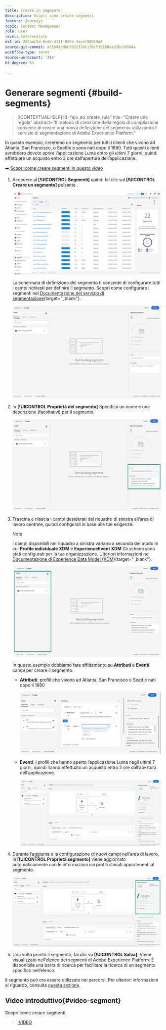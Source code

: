 ```yaml
---
title: Creare un segmento
description: Scopri come creare segmenti
feature: Journeys
topic: Content Management
role: User
level: Intermediate
exl-id: 289aac5d-6cdb-411f-985e-3acef58050a8
source-git-commit: a51b41ddbb562137dc1f6cf15160ce326cc0564a
workflow-type: tm+mt
source-wordcount: '344'
ht-degree: 5%

---
```


# Generare segmenti {#build-segments}

>[!CONTEXTUALHELP]
>id="ajo_ao_create_rule"
>title="Creare una regola"
>abstract="Il metodo di creazione della regola di compilazione consente di creare una nuova definizione del segmento utilizzando il servizio di segmentazione di Adobe Experience Platform."

In questo esempio, creeremo un segmento per tutti i clienti che vivono ad Atlanta, San Francisco, o Seattle e sono nati dopo il 1980. Tutti questi clienti avrebbero dovuto aprire l’applicazione Luma entro gli ultimi 7 giorni, quindi effettuare un acquisto entro 2 ore dall’apertura dell’applicazione.

➡️ [Scopri come creare segmenti in questo video](#video-segment)

1. Accedere al **[!UICONTROL Segmenti]** quindi fai clic sul **[!UICONTROL Creare un segmento]** pulsante .

   ![](assets/create-segment.png)

   La schermata di definizione del segmento ti consente di configurare tutti i campi richiesti per definire il segmento. Scopri come configurare i segmenti nel [Documentazione del servizio di segmentazione](https://experienceleague.adobe.com/docs/experience-platform/segmentation/ui/overview.html){target=&quot;_blank&quot;}.

   ![](assets/segment-builder.png)

1. In **[!UICONTROL Proprietà del segmento]** Specifica un nome e una descrizione (facoltativi) per il segmento.

   ![](assets/segment-properties.png)

1. Trascina e rilascia i campi desiderati dal riquadro di sinistra all’area di lavoro centrale, quindi configurali in base alle tue esigenze.

   >[!NOTE]
   >
   >I campi disponibili nel riquadro a sinistra variano a seconda del modo in cui **Profilo individuale XDM** e **ExperienceEvent XDM** Gli schemi sono stati configurati per la tua organizzazione.  Ulteriori informazioni nel [Documentazione di Experience Data Model (XDM)](https://experienceleague.adobe.com/docs/experience-platform/xdm/home.html?lang=it){target=&quot;_blank&quot;}.

   ![](assets/drag-fields.png)

   In questo esempio dobbiamo fare affidamento su **Attributi** e **Eventi** campi per creare il segmento:

   * **Attributi**: profili che vivono ad Atlanta, San Francisco o Seattle nati dopo il 1980

      ![](assets/add-attributes.png)

   * **Eventi**: i profili che hanno aperto l’applicazione Luma negli ultimi 7 giorni, quindi hanno effettuato un acquisto entro 2 ore dall’apertura dell’applicazione.

      ![](assets/add-events.png)

1. Durante l’aggiunta e la configurazione di nuovi campi nell’area di lavoro, la **[!UICONTROL Proprietà segmento]** viene aggiornato automaticamente con le informazioni sui profili stimati appartenenti al segmento.

   ![](assets/segment-estimate.png)

1. Una volta pronto il segmento, fai clic su **[!UICONTROL Salva]**. Viene visualizzato nell’elenco dei segmenti di Adobe Experience Platform. È disponibile una barra di ricerca per facilitare la ricerca di un segmento specifico nell’elenco.

Il segmento può ora essere utilizzato nei percorsi. Per ulteriori informazioni al riguardo, consulta [questa sezione](../segment/about-segments.md).

## Video introduttivo{#video-segment}

Scopri come creare segmenti.

>[!VIDEO](https://video.tv.adobe.com/v/334281?quality=12)
